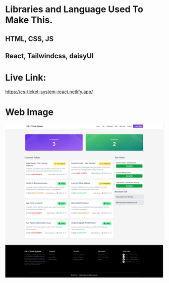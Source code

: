 # Libraries and Language Used To Make This.
## HTML, CSS, JS
## React, Tailwindcss, daisyUI

# Live Link:
https://cs-ticket-system-react.netlify.app/

# Web Image

![MasterHead](https://github.com/MdFoysalHossain/Pictures/blob/main/CS-Ticket-System.png?raw=true)
